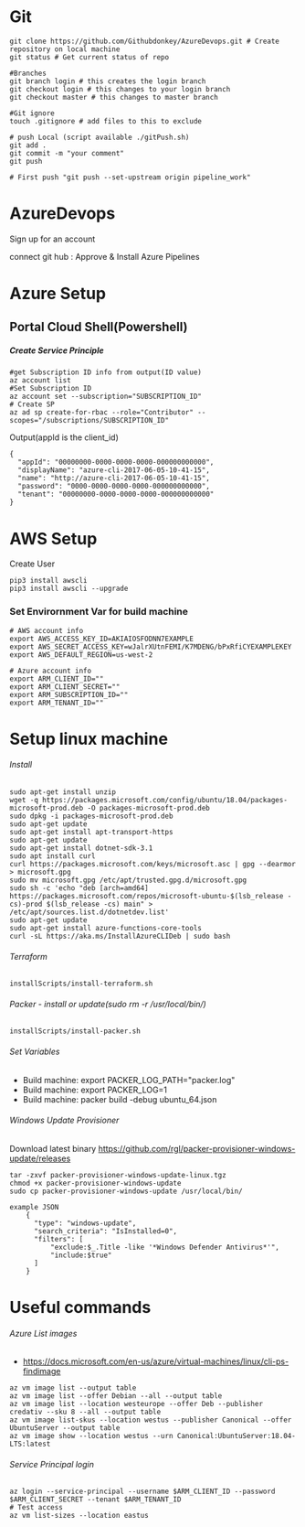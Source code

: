 # Git
```
git clone https://github.com/Githubdonkey/AzureDevops.git # Create repository on local machine
git status # Get current status of repo

#Branches
git branch login # this creates the login branch
git checkout login # this changes to your login branch
git checkout master # this changes to master branch

#Git ignore
touch .gitignore # add files to this to exclude

# push Local (script available ./gitPush.sh)
git add .
git commit -m "your comment"
git push

# First push "git push --set-upstream origin pipeline_work"

```
# AzureDevops
Sign up for an account

connect git hub : Approve & Install Azure Pipelines

# Azure Setup
## Portal Cloud Shell(Powershell)
##### Create Service Principle 
```
#get Subscription ID info from output(ID value)
az account list
#Set Subscription ID
az account set --subscription="SUBSCRIPTION_ID"
# Create SP
az ad sp create-for-rbac --role="Contributor" --scopes="/subscriptions/SUBSCRIPTION_ID"
```
Output(appId is the client_id)
```
{
  "appId": "00000000-0000-0000-0000-000000000000",
  "displayName": "azure-cli-2017-06-05-10-41-15",
  "name": "http://azure-cli-2017-06-05-10-41-15",
  "password": "0000-0000-0000-0000-000000000000",
  "tenant": "00000000-0000-0000-0000-000000000000"
}
```
# AWS Setup
Create User
```
pip3 install awscli
pip3 install awscli --upgrade
```

### Set Envirornment Var for build machine

```
# AWS account info
export AWS_ACCESS_KEY_ID=AKIAIOSFODNN7EXAMPLE
export AWS_SECRET_ACCESS_KEY=wJalrXUtnFEMI/K7MDENG/bPxRfiCYEXAMPLEKEY
export AWS_DEFAULT_REGION=us-west-2

# Azure account info
export ARM_CLIENT_ID=""
export ARM_CLIENT_SECRET=""
export ARM_SUBSCRIPTION_ID=""
export ARM_TENANT_ID=""
```


# Setup linux machine
###### Install
```
sudo apt-get install unzip
wget -q https://packages.microsoft.com/config/ubuntu/18.04/packages-microsoft-prod.deb -O packages-microsoft-prod.deb
sudo dpkg -i packages-microsoft-prod.deb
sudo apt-get update
sudo apt-get install apt-transport-https
sudo apt-get update
sudo apt-get install dotnet-sdk-3.1
sudo apt install curl
curl https://packages.microsoft.com/keys/microsoft.asc | gpg --dearmor > microsoft.gpg
sudo mv microsoft.gpg /etc/apt/trusted.gpg.d/microsoft.gpg
sudo sh -c 'echo "deb [arch=amd64] https://packages.microsoft.com/repos/microsoft-ubuntu-$(lsb_release -cs)-prod $(lsb_release -cs) main" > /etc/apt/sources.list.d/dotnetdev.list'
sudo apt-get update
sudo apt-get install azure-functions-core-tools
curl -sL https://aka.ms/InstallAzureCLIDeb | sudo bash
```
###### Terraform
```
installScripts/install-terraform.sh
```
###### Packer - install or update(sudo rm -r /usr/local/bin/)
```
installScripts/install-packer.sh
```
######  Set Variables
* Build machine: export PACKER_LOG_PATH="packer.log"
* Build machine: export PACKER_LOG=1
* Build machine: packer build -debug ubuntu_64.json

###### Windows Update Provisioner
Download latest binary https://github.com/rgl/packer-provisioner-windows-update/releases
```
tar -zxvf packer-provisioner-windows-update-linux.tgz
chmod +x packer-provisioner-windows-update
sudo cp packer-provisioner-windows-update /usr/local/bin/

example JSON
    {
      "type": "windows-update",
	  "search_criteria": "IsInstalled=0",
	  "filters": [
 		  "exclude:$_.Title -like '*Windows Defender Antivirus*'",
  		  "include:$true"
	  ]
    }
```

# Useful commands
###### Azure List images
* https://docs.microsoft.com/en-us/azure/virtual-machines/linux/cli-ps-findimage
```
az vm image list --output table
az vm image list --offer Debian --all --output table
az vm image list --location westeurope --offer Deb --publisher credativ --sku 8 --all --output table
az vm image list-skus --location westus --publisher Canonical --offer UbuntuServer --output table
az vm image show --location westus --urn Canonical:UbuntuServer:18.04-LTS:latest
```

###### Service Principal login
```
az login --service-principal --username $ARM_CLIENT_ID --password $ARM_CLIENT_SECRET --tenant $ARM_TENANT_ID
# Test access
az vm list-sizes --location eastus
```



